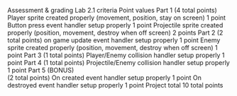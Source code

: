 Assessment & grading
Lab 2.1 criteria
Point values
Part 1
(4 total points)
Player sprite created properly (movement, position, stay on screen)
1 point
Button press event handler setup properly
1 point
Projectile sprite created properly (position, movement, destroy when off screen)
2 points
Part 2
(2 total points)
on game update event handler setup properly
1 point
Enemy sprite created properly (position, movement, destroy when off screen)
1 point
Part 3
(1 total points)
Player/Enemy collision handler setup properly
1 point
Part 4
(1 total points)
Projectile/Enemy collision handler setup properly
1 point
Part 5 (BONUS)	
(2 total points)
On created event handler setup properly
1 point
On destroyed event handler setup properly
1 point
Project total
10 total points
